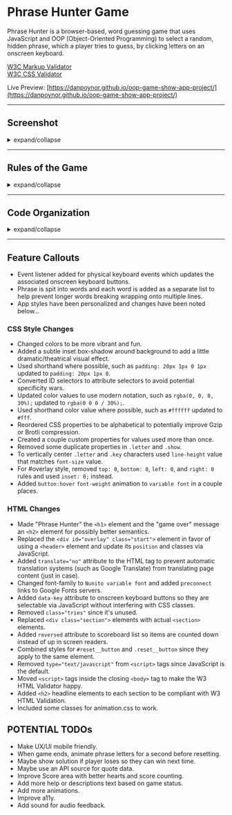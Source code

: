 # Phrase Hunter Game

Phrase Hunter is a browser-based, word guessing game that uses JavaScript and OOP (Object-Oriented Programming) to select a random, hidden phrase, which a player tries to guess, by clicking letters on an onscreen keyboard.

[W3C Markup Validator](https://validator.w3.org/nu/?doc=https%3A%2F%2Fdanpoynor.github.io%2Foop-game-show-app-project%2F)<br>
[W3C CSS Validator](http://jigsaw.w3.org/css-validator/validator?uri=https%3A%2F%2Fdanpoynor.github.io%2Foop-game-show-app-project%2Fcss%2Fstyles.css&profile=css3svg&usermedium=all&warning=1&vextwarning=)

Live Preview: [https://danpoynor.github.io/oop-game-show-app-project/](https://danpoynor.github.io/oop-game-show-app-project/)

---

## Screenshot

<details>
<summary>expand/collapse</summary>

![Screen Shot 2022-01-20 at 12 15 29 PM](https://user-images.githubusercontent.com/764270/150398404-97918613-f329-413e-b4af-b15087f768cf.png)

</details>

---

## Rules of the Game

<details>
<summary>expand/collapse</summary>

- The player&rsquo;s goal is to guess all the letters in a hidden, random phrase. At the beginning, the player only sees the number of letters and words in the phrase, - represented by blank boxes on the screen.
- The player clicks an onscreen keyboard to guess letters in the phrase.
- The letter is disabled on the onscreen keyboard and a player can&rsquo;t select that letter again.
- If the selected letter is in the phrase at least once, the letter and its position in the phrase is highlighted on screen. All instances of the letter are made visible - (so if there are 3 A&rsquo;s, all of the A&rsquo;s in the phrase appear at once).
- If the selected letter is not in the phrase, one of the player&rsquo;s hearts in the scoreboard is changed from a &ldquo;live&rdquo; heart to a "lost" heart.
- The player keeps choosing letters until they reveal all the letters in the phrase, or they make five incorrect guesses.

</details>

---

## Code Organization

<details>
<summary>expand/collapse</summary>

app.js

```javascript
const game = new Game()
document.addEventListener('click', (ev) => {})
document.addEventListener('keydown', (ev) => {})
document.addEventListener('keyup', ev => {})
```

Game.js

```javascript
class Game {
  constructor() {}
  getRandomPhrase() {}
  startGame() {}
  resetGame() {}
  gameOver(game) {}
  checkForWin() {}
  removeLife() {}
  handleInteraction(ev) {}
}
```

Phrase.js

```javascript
class Phrase {
  constructor(phrase) {}
  addPhraseToDisplay() {}
  checkLetter(letter) {}
  showMatchedLetter(letter) {}
}
```

</details>

---

## Feature Callouts

- Event listener added for physical keyboard events which updates the associated onscreen keyboard buttons.
- Phrase is spit into words and each word is added as a separate list to help prevent longer words breaking wrapping onto multiple lines.
- App styles have been personalized and changes have been noted below...

### CSS Style Changes

- Changed colors to be more vibrant and fun.
- Added a subtle inset box-shadow around background to add a little dramatic/theatrical visual effect.
- Used shorthand where possible, such as `padding: 20px 1px 0 1px` updated to `padding: 20px 1px 0`.
- Converted ID selectors to attribute selectors to avoid potential specificity wars.
- Updated color values to use modern notation, such as `rgba(0, 0, 0, 30%);` updated to `rgba(0 0 0 / 30%);`.
- Used shorthand color value where possible, such as `#ffffff` updated to `#fff`.
- Reordered CSS properties to be alphabetical to potentially improve Gzip or Brotli compression.
- Created a couple custom properties for values used more than once.
- Removed some duplicate properties in `.letter` and `.show`.
- To vertically center `.letter` and `.key` characters used `line-height` value that matches `font-size` value.
- For #overlay style, removed `top: 0`, `bottom: 0`, `left: 0`, and `right: 0` rules and used `inset: 0;` instead.
- Added `button:hover` `font-weight` animation to `variable font` in a couple places.

### HTML Changes

- Made "Phrase Hunter" the `<h1>` element and the "game over" message an `<h2>` element for possibly better semantics.
- Replaced the `<div id="overlay" class="start">` element in favor of using a `<header>` element and update its `position` and classes via JavaScript.
- Added `translate="no"` attribute to the HTML tag to prevent automatic translation systems (such as Google Translate) from translating page content (just in case).
- Changed font-family to `Nunito variable font` and added `preconnect` links to Google Fonts servers.
- Added `data-key` attribute to onscreen keyboard buttons so they are selectable via JavaScript without interfering with CSS classes.
- Removed `class="tries"` since it's unused.
- Replaced `<div class="section">` elements with actual `<section>` elements.
- Added `reversed` attribute to scoreboard list so items are counted down instead of up in screen readers.
- Combined styles for `#reset__button` and `.reset__button` since they apply to the same element.
- Removed `type="text/javascript"` from `<script>` tags since JavaScript is the default.
- Moved `<script>` tags inside the closing `<body>` tag to make the W3 HTML Validator happy.
- Added `<h2>` headline elements to each section to be compliant with W3 HTML Validation.
- Included some classes for animation.css to work.

## POTENTIAL TODOs

- Make UX/UI mobile friendly.
- When game ends, animate phrase letters for a second before resetting.
- Maybe show solution if player loses so they can win next time.
- Maybe use an API source for quote data.
- Improve Score area with better hearts and score counting.
- Add more help or descriptions text based on game status.
- Add more animations.
- Improve a11y.
- Add sound for audio feedback.
